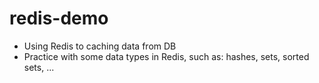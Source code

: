 # redis-demo
- Using Redis to caching data from DB
- Practice with some data types in Redis, such as: hashes, sets, sorted sets, ...
